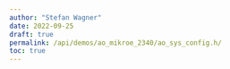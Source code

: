 ```yaml
---
author: "Stefan Wagner"
date: 2022-09-25
draft: true
permalink: /api/demos/ao_mikroe_2340/ao_sys_config.h/
toc: true
---
```

